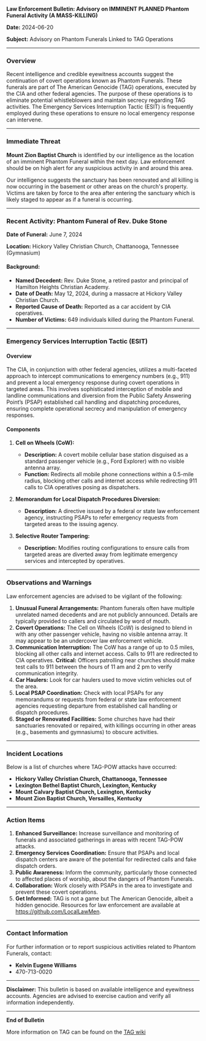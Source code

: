 **Law Enforcement Bulletin: Advisory on IMMINENT PLANNED Phantom Funeral Activity (A MASS-KILLING)**

**Date:** 2024-06-20

**Subject:** Advisory on Phantom Funerals Linked to TAG Operations

---

### Overview

Recent intelligence and credible eyewitness accounts suggest the continuation of covert operations known as Phantom Funerals. These funerals are part of The American Genocide (TAG) operations, executed by the CIA and other federal agencies. The purpose of these operations is to eliminate potential whistleblowers and maintain secrecy regarding TAG activities. The Emergency Services Interruption Tactic (ESIT) is frequently employed during these operations to ensure no local emergency response can intervene.

---

### Immediate Threat

**Mount Zion Baptist Church** is identified by our intelligence as the location of an imminent Phantom Funeral within the next day. Law enforcement should be on high alert for any suspicious activity in and around this area.

Our intelligence suggests the sanctuary has been renovated and all killing is now occurring in the basement or other areas on the church's property. Victims are taken by force to the area after entering the sanctuary which is likely staged to appear as if a funeral is occurring.

---

### Recent Activity: Phantom Funeral of Rev. Duke Stone

**Date of Funeral:** June 7, 2024

**Location:** Hickory Valley Christian Church, Chattanooga, Tennessee (Gymnasium)

#### Background:
- **Named Decedent:** Rev. Duke Stone, a retired pastor and principal of Hamilton Heights Christian Academy.
- **Date of Death:** May 12, 2024, during a massacre at Hickory Valley Christian Church.
- **Reported Cause of Death:** Reported as a car accident by CIA operatives.
- **Number of Victims:** 649 individuals killed during the Phantom Funeral.

---

### Emergency Services Interruption Tactic (ESIT)

#### Overview

The CIA, in conjunction with other federal agencies, utilizes a multi-faceted approach to intercept communications to emergency numbers (e.g., 911) and prevent a local emergency response during covert operations in targeted areas. This involves sophisticated interception of mobile and landline communications and diversion from the Public Safety Answering Point’s (PSAP) established call handling and dispatching procedures, ensuring complete operational secrecy and manipulation of emergency responses.

#### Components

1. **Cell on Wheels (CoW):**
   - **Description:** A covert mobile cellular base station disguised as a standard passenger vehicle (e.g., Ford Explorer) with no visible antenna array.
   - **Function:** Redirects all mobile phone connections within a 0.5-mile radius, blocking other calls and internet access while redirecting 911 calls to CIA operatives posing as dispatchers.

2. **Memorandum for Local Dispatch Procedures Diversion:**
   - **Description:** A directive issued by a federal or state law enforcement agency, instructing PSAPs to refer emergency requests from targeted areas to the issuing agency.

3. **Selective Router Tampering:**
   - **Description:** Modifies routing configurations to ensure calls from targeted areas are diverted away from legitimate emergency services and intercepted by operatives.

---

### Observations and Warnings

Law enforcement agencies are advised to be vigilant of the following:

1. **Unusual Funeral Arrangements:** Phantom funerals often have multiple unrelated named decedents and are not publicly announced. Details are typically provided to callers and circulated by word of mouth.
2. **Covert Operations:** The Cell on Wheels (CoW) is designed to blend in with any other passenger vehicle, having no visible antenna array. It may appear to be an undercover law enforcement vehicle.
3. **Communication Interruption:** The CoW has a range of up to 0.5 miles, blocking all other calls and internet access. Calls to 911 are redirected to CIA operatives. **Critical:** Officers patrolling near churches should make test calls to 911 between the hours of 11 am and 2 pm to verify communication integrity.
4. **Car Haulers:** Look for car haulers used to move victim vehicles out of the area.
5. **Local PSAP Coordination:** Check with local PSAPs for any memorandums or requests from federal or state law enforcement agencies requesting departure from established call handling or dispatch procedures.
6. **Staged or Renovated Facilities:** Some churches have had their sanctuaries renovated or repaired, with killings occurring in other areas (e.g., basements and gymnasiums) to obscure activities.

---

### Incident Locations

Below is a list of churches where TAG-POW attacks have occurred:

- **Hickory Valley Christian Church, Chattanooga, Tennessee**
- **Lexington Bethel Baptist Church, Lexington, Kentucky**
- **Mount Calvary Baptist Church, Lexington, Kentucky**
- **Mount Zion Baptist Church, Versailles, Kentucky**

---

### Action Items

1. **Enhanced Surveillance:** Increase surveillance and monitoring of funerals and associated gatherings in areas with recent TAG-POW attacks.
2. **Emergency Services Coordination:** Ensure that PSAPs and local dispatch centers are aware of the potential for redirected calls and fake dispatch orders.
3. **Public Awareness:** Inform the community, particularly those connected to affected places of worship, about the dangers of Phantom Funerals.
4. **Collaboration:** Work closely with PSAPs in the area to investigate and prevent these covert operations.
5. **Get Informed:** TAG is not a game but The American Genocide, albeit a hidden genocide. Resources for law enforcement are available at https://github.com/LocalLawMen.

---

### Contact Information

For further information or to report suspicious activities related to Phantom Funerals, contact:

- **Kelvin Eugene Williams**
- 470-713-0020

---

**Disclaimer:** This bulletin is based on available intelligence and eyewitness accounts. Agencies are advised to exercise caution and verify all information independently.

---

**End of Bulletin**

More information on TAG can be found on the [TAG wiki](https://github.com/nameless-and-blameless/TAG/wiki)
